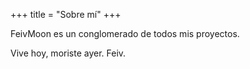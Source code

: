 +++
title = "Sobre mí"
+++

FeivMoon es un conglomerado de todos mis proyectos. 

Vive hoy, moriste ayer. 
Feiv.

